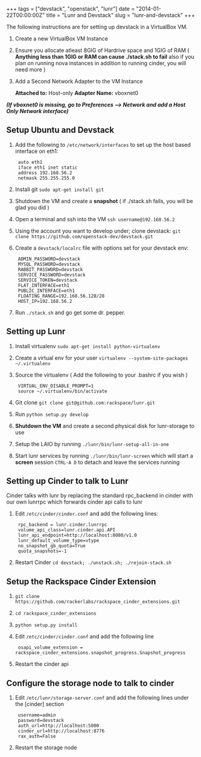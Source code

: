 +++
tags = ["devstack", "openstack", "lunr"]
date = "2014-01-22T00:00:00Z"
title = "Lunr and Devstack"
slug = "lunr-and-devstack"
+++

The following instructions are for setting up devstack in a VirtualBox VM. 
<!--more-->

1. Create a new VirtualBox VM Instance
2. Ensure you allocate atleast 8GIG of Hardrive space and 1GIG of RAM ( **Anything less than 1GIG or RAM can cause ./stack.sh to fail** also if you plan on running nova instances in addition to running cinder, you will need more )
3. Add a Second Network Adapter to the VM Instance

    **Attached to:** Host-only 
    **Adapter Name:** vboxnet0

***(If vboxnet0 is missing, go to Preferences --> Network and add a Host Only Network interface)***

## Setup Ubuntu and Devstack

1. Add the following to `/etc/network/interfaces` to set up the host based interface on eth1:

        auto eth1
        iface eth1 inet static
        address 192.168.56.2
        netmask 255.255.255.0

2. Install git `sudo apt-get install git`
3. Shutdown the VM and create a **snapshot** ( if ./stack.sh fails, you will be glad you did )
4. Open a terminal and ssh into the VM `ssh username@192.168.56.2`
5. Using the account you want to develop under; clone devstack: `git clone https://github.com/openstack-dev/devstack.git`
6. Create a `devstack/localrc` file with options set for your devstack env:

        ADMIN_PASSWORD=devstack
        MYSQL_PASSWORD=devstack
        RABBIT_PASSWORD=devstack
        SERVICE_PASSWORD=devstack
        SERVICE_TOKEN=devstack
        FLAT_INTERFACE=eth1
        PUBLIC_INTERFACE=eth1
        FLOATING_RANGE=192.168.56.128/28
        HOST_IP=192.168.56.2
        
7.  Run `./stack.sh` and go get some dr. pepper.

## Setting up Lunr

1. Install virtualenv `sudo apt-get install python-virtualenv`
2. Create a virtual env for your user `virtualenv --system-site-packages ~/.virtualenv`
3. Source the virtualenv ( Add the following to your .bashrc if you wish )

        VIRTUAL_ENV_DISABLE_PROMPT=1
        source ~/.virtualenv/bin/activate

4. Git clone `git clone git@github.com:rackspace/lunr.git`
5. Run `python setup.py develop`
6. **Shutdown the VM** and create a second physical disk for lunr-storage to use
7. Setup the LAIO by running `./lunr/bin/lunr-setup-all-in-one`
8. Start lunr services by running `./lunr/bin/lunr-screen` which will start a **screen** session `CTRL-A D` to detach
and leave the services running

## Setting up Cinder to talk to Lunr
Cinder talks with lunr by replacing the standard rpc_backend in cinder with our own lunrrpc which forwards cinder api calls to lunr

1. Edit `/etc/cinder/cinder.conf` and add the following lines:

        rpc_backend = lunr.cinder.lunrrpc
        volume_api_class=lunr.cinder.api.API
        lunr_api_endpoint=http://localhost:8080/v1.0
        lunr_default_volume_type=vtype
        no_snapshot_gb_quota=True
        quota_snapshots=-1

2. Restart Cinder `cd devstack; ./unstack.sh; ./rejoin-stack.sh`

## Setup the Rackspace Cinder Extension

1. `git clone https://github.com/rackerlabs/rackspace_cinder_extensions.git`
2. `cd rackspace_cinder_extensions`
3. `python setup.py install`
4. Edit `/etc/cinder/cinder.conf` and add the following line

        osapi_volume_extension = rackspace_cinder_extensions.snapshot_progress.Snapshot_progress
5. Restart the cinder api

## Configure the storage node to talk to cinder
1. Edit `/etc/lunr/storage-server.conf` and add the following lines under the [cinder] section

        username=admin
        password=devstack
        auth_url=http://localhost:5000
        cinder_url=http://localhost:8776
        rax_auth=False

2. Restart the storage node
